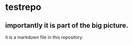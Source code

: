 # testrepo

## importantly it is part of the big picture.

it is a markdown file in this repository.
